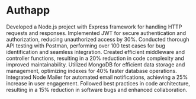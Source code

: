 # Authapp
Developed a Node.js project with Express framework for handling HTTP requests and responses.
Implemented JWT for secure authentication and authorization, reducing unauthorized access by 30%.
Conducted thorough API testing with Postman, performing over 100 test cases for bug identification and seamless integration.
Created efficient middleware and controller functions, resulting in a 20% reduction in code complexity and improved maintainability.
Utilized MongoDB for efficient data storage and management, optimizing indexes for 40% faster database operations.
Integrated Node Mailer for automated email notifications, achieving a 25% increase in user engagement.
Followed best practices in code architecture, resulting in a 15% reduction in software bugs and enhanced collaboration.
